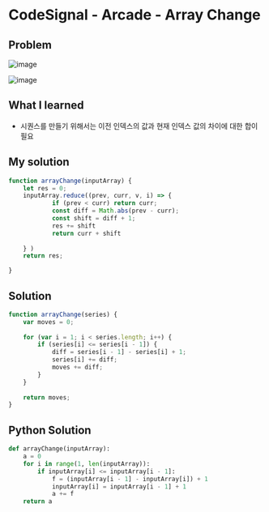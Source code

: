 # CodeSignal - Arcade - Array Change

## Problem

![image](https://user-images.githubusercontent.com/35516239/57595785-12049800-7582-11e9-856f-2667d2af92a6.png)

![image](https://user-images.githubusercontent.com/35516239/57595815-36607480-7582-11e9-9297-4d01e7be89ff.png)

## What I learned 

- 시퀀스를 만들기 위해서는 이전 인덱스의 값과 현재 인덱스 값의 차이에 대한 합이 필요

## My solution

```javascript
function arrayChange(inputArray) {
    let res = 0;
    inputArray.reduce((prev, curr, v, i) => {
            if (prev < curr) return curr;
            const diff = Math.abs(prev - curr);
            const shift = diff + 1; 
            res += shift
            return curr + shift
        
    } )
    return res;

}
```

## Solution

```javascript
function arrayChange(series) {
    var moves = 0;
    
    for (var i = 1; i < series.length; i++) {
        if (series[i] <= series[i - 1]) {
            diff = series[i - 1] - series[i] + 1;
            series[i] += diff;
            moves += diff;
        }
    }
    
    return moves;
}
```

## Python Solution

```python
def arrayChange(inputArray):
    a = 0
    for i in range(1, len(inputArray)):
        if inputArray[i] <= inputArray[i - 1]:
            f = (inputArray[i - 1] - inputArray[i]) + 1
            inputArray[i] = inputArray[i - 1] + 1
            a += f
    return a
```

